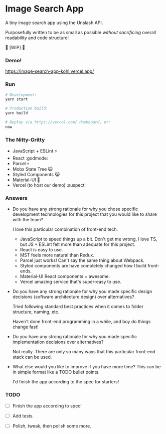 # Image Search App

A tiny image search app using the Unslash API.

Purposefully written to be as small as possible _without sacrificing_ overall readability and code structure!

:construction: [WIP] :construction:

### Demo!

https://image-search-app-kohl.vercel.app/

### Run

```bash
# Development:
yarn start

# Production build:
yarn build

# Deploy via https://vercel.com/ dashboard, or:
now
```

### The Nitty-Gritty

- JavaScript + ESLint :zap:
- React :godmode:
- Parcel :skull:
- Mobx State Tree :scream_cat:
- Styled Components :joy_cat:
- Material-UI :older_woman:
- Vercel (to host our demo) :suspect:

### Answers

- Do you have any strong rationale for why you chose specific development technologies for this project that you would like to share with the team?

  I love this particular combination of front-end tech.

  - JavaScript to speed things up a bit. Don't get me wrong, I love TS, but JS + ESLint felt more than adequate for this project.
  - React is easy to use.
  - MST feels more natural than Redux.
  - Parcel just works! Can't say the same thing about Webpack.
  - Styled components are have completely changed how I build front-ends.
  - Material-UI React components = awesome.
  - Vercel amazing service that's super-easy to use.

- Do you have any strong rationale for why you made specific design decisions (software architecture design) over alternatives?

  Tried following standard best practices when it comes to folder structure, naming, etc.

  Haven't done front-end programming in a while, and boy do things change fast!

- Do you have any strong rationale for why you made specific implementation decisions over alternatives?

  Not really. There are only so many ways that this particular front-end stack can be used.

- What else would you like to improve if you have more time? This can be in simple format like a TODO bullet points.

  I'd finish the app according to the spec for starters!

### TODO

- [ ] Finish the app according to spec!

- [ ] Add tests.

- [ ] Polish, tweak, then polish some more.
